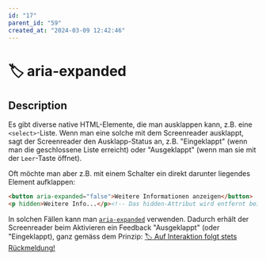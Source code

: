 ```yaml
---
id: "17"
parent_id: "59"
created_at: "2024-03-09 12:42:46"
---
```


# 🏷️ aria-expanded

## Description

Es gibt diverse native HTML-Elemente, die man ausklappen kann, z.B. eine `<select>`-Liste. Wenn man eine solche mit dem Screenreader ausklappt, sagt der Screenreader den Ausklapp-Status an, z.B. "Eingeklappt" (wenn man die geschlossene Liste erreicht) oder "Ausgeklappt" (wenn man sie mit der `Leer`-Taste öffnet).

Oft möchte man aber z.B. mit einem Schalter ein direkt darunter liegendes Element aufklappen:

```html
<button aria-expanded="false">Weitere Informationen anzeigen</button>
<p hidden>Weitere Info...</p><!-- Das hidden-Attribut wird entfernt beim Aktivieren des Schalters -->
```

In solchen Fällen kann man [`aria-expanded`](https://developer.mozilla.org/en-US/docs/Web/Accessibility/ARIA/Attributes/aria-expanded) verwenden. Dadurch erhält der Screenreader beim Aktivieren ein Feedback "Ausgeklappt" (oder "Eingeklappt), ganz gemäss dem Prinzip: [🏷️ Auf Interaktion folgt stets Rückmeldung!](/en/tags/umsetzungs-kodex/auf-interaktion-folgt-stets-ruckmeldung)